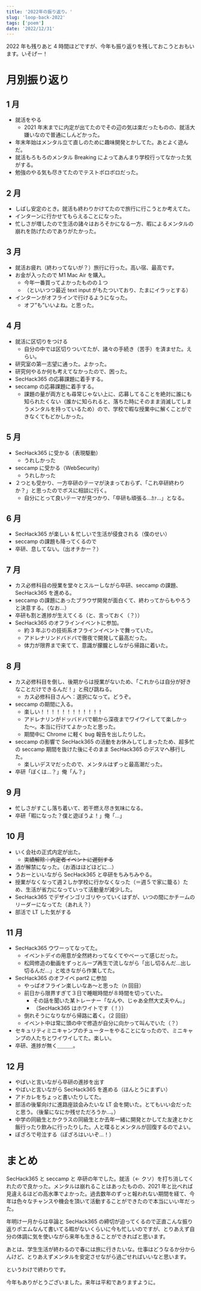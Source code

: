 ```yaml
---
title: '2022年の振り返り。'
slug: 'loop-back-2022'
tags: ['poem']
date: '2022/12/31'
---
```


2022 年も残りあと 4 時間ほどですが、今年も振り返りを残しておこうとおもいます。いそげー！

# 月別振り返り

## 1 月

- 就活をやる
  - 2021 年末までに内定が出てたのでその辺の気は楽だったものの、就活大嫌いなので普通にしんどかった。
- 年末年始はメンタル立て直しのために趣味開発とかしてた。あとよく遊んだ。
- 就活もろもろのメンタル Breaking によってあんまり学校行ってなかった気がする。
- 勉強のやる気も尽きてたのでテストボロボロだった。

## 2 月

- しばし安定のとき。就活も終わりかけてたので旅行に行こうとか考えてた。
- インターンに行かせてもらえることになった。
- 忙しさが増したので生活の諸々はおろそかになる一方、暇によるメンタルの崩れを防げたのでありがたかった。

## 3 月

- 就活お疲れ（終わってないが？）旅行に行った。高い宿、最高です。
- お金が入ったので M1 Mac Air を購入。
  - 今年一番買ってよかったものの１つ
  - （といいつつ最近 text input がもたついており、たまにイラッとする）
- インターンがオフラインで行けるようになった。
  - オフ”も”いいよね。と思った。

## 4 月

- 就活に区切りをつける
  - 自分の中では区切りついてたが、諸々の手続き（苦手）を済ませた。えらい。
- 研究室の第一志望に通った。よかった。
- 研究何やるか何も考えてなかったので、困った。
- SecHack365 の応募課題に着手する。
- seccamp の応募課題に着手する。
  - 課題の量が両方とも尋常じゃない上に、応募してることを絶対に誰にも知られたくない（誰かに知られると、落ちた時にそのまま消滅してしまうメンタルを持っているため）ので、学校で暇な授業中に解くことができなくてもどかしかった。

## 5 月

- SecHack365 に受かる（表現駆動）
  - うれしかった
- seccamp に受かる（WebSecurity）
  - うれしかった
- ２つとも受かり、一方卒研のテーマが決まっておらず、「これ卒研終わりか？」と思ったのでボスに相談に行く。
  - 自分にとって良いテーマが見つかり、「卒研も頑張る…ｶｧ…」となる。

## 6 月

- SecHack365 が楽しい & 忙しいで生活が侵食される（僕のせい）
- seccamp の課題も降ってくるので
- 卒研、息してない。（出オチかー？）

## 7 月

- カス必修科目の授業を堂々とスルーしながら卒研、seccamp の課題、SecHack365 を進める。
- seccamp の課題にあったブラウザ開発が面白くて、終わってからもやろうと決意する。（なお…）
- 卒研も割と進捗が生えてくる（と、言っておく（？））
- SecHack365 のオフラインイベントに参加。
  - 約 3 年ぶりの技術系オフラインイベントで舞っていた。
  - アドレナリンドバドバで徹夜で開発して最高だった。
  - 体力が限界まで来てて、意識が朦朧としながら帰路に着いた。

## 8 月

- カス必修科目を倒し、後期からは授業がないため、「これからは自分が好きなことだけできるんだ！」と飛び跳ねる。
  - カス必修科目さんへ：選択になって。どうぞ。
- seccamp の期間に入る。
  - 楽しい！！！！！！！！！！！！
  - アドレナリンがドッバドバで朝から深夜までワイワイしてて楽しかった〜。本当に行けてよかったと思った。
  - 期間中に Chrome に軽く bug 報告を出したりした。
- seccamp の影響で SecHack365 の活動をお休みしてしまったため、超多忙の seccamp 期間を抜けた後にそのまま SecHack365 のデスマへ移行した。
  - 楽しいデスマだったので、メンタルはずっと最高潮だった。
- 卒研「ぼくは…？」俺「ん？」

## 9 月

- 忙しさがすこし落ち着いて、若干燃え尽き気味になる。
- 卒研「暇になった？僕と遊ぼうよ！」俺「…」

## 10 月

- いく会社の正式内定が出た。
  - ~~実績解除：内定者イベントに遅刻する~~
- 酒が解禁になった。（お酒はほどほどに…）
- うおーといいながら SecHack365 と卒研をちみちみやる。
- 授業がなくなって週２しか学校に行かなくなった（＝週５で家に籠る）ため、生活が省力になっていって活動量が減少した。
- SecHack365 でデザインゴリゴリやっていくはずが、いつの間にかチームのリーダーになってた（あれえ？）
- 部活で LT した気がする

## 11 月

- SecHack365 ウワーってなってた。
  - イベントデイの用意が全然終わってなくてやべーって感じだった。
  - 松岡修造の動画をずっとループ再生で流しながら「出し切るんだ…出し切るんだ…」と呟きながら作業してた。
- SecHack365 のオフイベ part2 に参加
  - やっぱオフライン楽しいなあ〜と思った（n 回目）
  - 前日から限界すぎて３日で睡眠時間が８時間を切っていた。
    - その話を聞いた某トレーナー「なんや、じゃあ全然大丈夫やん。」
    - （SecHack365 はホワイトです（！））
  - 倒れそうになりながら帰路に着く。（2 回目）
  - イベント中は常に頭の中で修造が自分に向かって叫んでいた（？）
- セキュリティミニキャンプのチューターをやることになったので、ミニキャンプの人たちとワイワイしてた。楽しい。
- 卒研、進捗が無く＿＿＿。

## 12 月

- やばいと言いながら卒研の進捗を出す
- やばいと言いながら SecHack365 を進める（ほんとうにまずい）
- アドカレをちょっと書いたりしてた。
- 部活の後輩向けに進路座談会みたいな LT 会を開いた。とてもいい会だったと思う。（後輩になにか残せただろうか…。）
- 中学の同級生とかクラスの同級生とか去年一緒に開発とかしてた友達とかと飯行ったり飲みに行ったりした。人と喋るとメンタルが回復するのでよい。
- ぼざろで号泣する（ぼざろはいいぞ...！）

# まとめ

SecHack365 と seccamp と 卒研の年でした。就活（← クソ）を打ち消してくれたので良かった。メンタルは崩れることはあったものの、2021 年と比べれば見違えるほどの高水準でよかった。過去数年のずっと報われない期間を経て、今年は色々なチャンスや機会を頂いて活動することができたので本当にいい年だった。

年明け一月からは卒論と SecHack365 の締切が迫ってくるので正直こんな振り返りポエムなんて書いてる暇がないくらいに今も忙しいのですが、とりあえず自分の体調に気を使いながら来年も生きることができればと思います。

あとは、学生生活が終わるので春には旅に行きたいな。仕事はどうなるか分からんけど、とりあえずメンタルを安定させながら過ごせればいいなと思います。

というわけで終わりです。

今年もありがとうございました。来年は平和でありますように。
